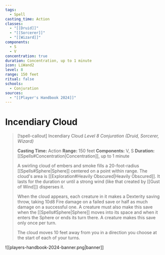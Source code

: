 ```yaml
---
tags:
  - Spell
casting_time: Action
classes:
  - "[[Druid]]"
  - "[[Sorcerer]]"
  - "[[Wizard]]"
components:
  - S
  - V
concentration: true
duration: Concentration, up to 1 minute
icon: LiWand2
level: 8
range: 150 feet
ritual: false
schools:
  - Conjuration
sources:
  - "[[Player's Handbook 2024]]"
---
```


# Incendiary Cloud

>[!spell-callout] Incendiary Cloud
>_Level 8 Conjuration (Druid, Sorcerer, Wizard)_
>
>**Casting Time:** Action
>**Range:** 150 feet
>**Components:** V, S
>**Duration:** [[Spells#Concentration\|Concentration]], up to 1 minute
>
>A swirling cloud of embers and smoke fills a 20-foot-radius [[Spells#Sphere\|Sphere]] centered on a point within range. The cloud's area is [[Exploration#Heavily Obscured\|Heavily Obscured]]. It lasts for the duration or until a strong wind (like that created by [[Gust of Wind]]) disperses it.
>
>When the cloud appears, each creature in it makes a Dexterity saving throw, taking 10d8 Fire damage on a failed save or half as much damage on a successful one. A creature must also make this save when the [[Spells#Sphere\|Sphere]] moves into its space and when it enters the Sphere or ends its turn there. A creature makes this save only once per turn.
>
>The cloud moves 10 feet away from you in a direction you choose at the start of each of your turns.


![[players-handbook-2024-banner.png|banner]]
